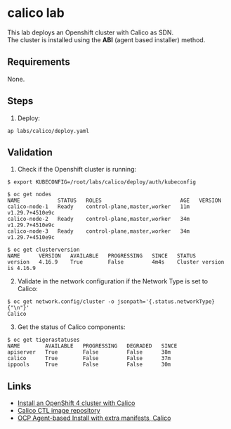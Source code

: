 # calico lab
This lab deploys an Openshift cluster with Calico as SDN.  
The cluster is installed using the **ABI** (agent based installer) method.

## Requirements
None.

## Steps
1. Deploy:
```shell
ap labs/calico/deploy.yaml
```

## Validation
1. Check if the Openshift cluster is running:
```shell
$ export KUBECONFIG=/root/labs/calico/deploy/auth/kubeconfig

$ oc get nodes
NAME            STATUS   ROLES                         AGE   VERSION
calico-node-1   Ready    control-plane,master,worker   11m   v1.29.7+4510e9c
calico-node-2   Ready    control-plane,master,worker   34m   v1.29.7+4510e9c
calico-node-3   Ready    control-plane,master,worker   34m   v1.29.7+4510e9c

$ oc get clusterversion
NAME      VERSION   AVAILABLE   PROGRESSING   SINCE   STATUS
version   4.16.9    True        False         4m4s    Cluster version is 4.16.9
```
2. Validate in the network configuration if the Network Type is set to Calico:
```shell
$ oc get network.config/cluster -o jsonpath='{.status.networkType}{"\n"}'
Calico
```
3. Get the status of Calico components:
```shell
$ oc get tigerastatuses
NAME        AVAILABLE   PROGRESSING   DEGRADED   SINCE
apiserver   True        False         False      38m
calico      True        False         False      37m
ippools     True        False         False      30m
```

## Links
* [Install an OpenShift 4 cluster with Calico](https://docs.tigera.io/calico/latest/getting-started/kubernetes/openshift/installation)
* [Calico CTL image repository](https://quay.io/repository/calico/ctl)
* [OCP Agent-based Install with extra manifests, Calico](https://cloudcult.dev/ocp-agent-based-install-with-extra-manifests-calico/)
